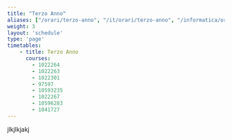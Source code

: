 ```yaml
---
title: "Terzo Anno"
aliases: ["/orari/terzo-anno", "/it/orari/terzo-anno", "/informatica/orari/terzo-anno"]
weight: 3
layout: 'schedule'
type: 'page'
timetables:
    - title: Terzo Anno
      courses:
        - 1022264
        - 1022263
        - 1022301
        - 97597
        - 10593235
        - 1022267
        - 10596283
        - 1041727
---
```

jlkjlkjakj
